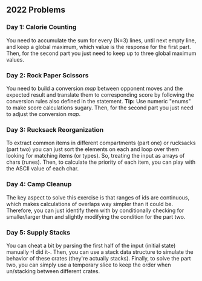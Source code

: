 ## 2022 Problems

### Day 1: Calorie Counting

You need to accumulate the sum for every (N=3) lines, until next empty line, and keep a global maximum, which value is
the response for the first part. Then, for the second part you just need to keep up to three global maximum values.

### Day 2: Rock Paper Scissors

You need to build a conversion _map_ between opponent moves and the expected result and translate them to corresponding
score by following the conversion rules also defined in the statement. **Tip:** Use numeric "enums" to make score
calculations sugary. Then, for the second part you just need to adjust the conversion _map_.

### Day 3: Rucksack Reorganization

To extract common items in different compartments (part one) or rucksacks (part two) you can just sort the elements on
each and loop over them looking for matching items (or types). So, treating the input as arrays of chars (runes). Then,
to calculate the priority of each item, you can play with the ASCII value of each char.

### Day 4: Camp Cleanup

The key aspect to solve this exercise is that ranges of ids are continuous, which makes calculations of overlaps way
simpler than it could be. Therefore, you can just identify them with by conditionally checking for smaller/larger than
and slightly modifying the condition for the part two.

### Day 5: Supply Stacks

You can cheat a bit by parsing the first half of the input (initial state) manually -I did it-. Then, you can use a stack
data structure to simulate the behavior of these crates (they're actually stacks). Finally, to solve the part two, you
can simply use a temporary slice to keep the order when un/stacking between different crates.
